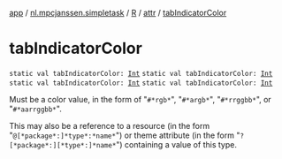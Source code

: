 [app](../../../index.md) / [nl.mpcjanssen.simpletask](../../index.md) / [R](../index.md) / [attr](index.md) / [tabIndicatorColor](.)

# tabIndicatorColor

`static val tabIndicatorColor: `[`Int`](https://kotlinlang.org/api/latest/jvm/stdlib/kotlin/-int/index.html)
`static val tabIndicatorColor: `[`Int`](https://kotlinlang.org/api/latest/jvm/stdlib/kotlin/-int/index.html)
`static val tabIndicatorColor: `[`Int`](https://kotlinlang.org/api/latest/jvm/stdlib/kotlin/-int/index.html)
`static val tabIndicatorColor: `[`Int`](https://kotlinlang.org/api/latest/jvm/stdlib/kotlin/-int/index.html)

Must be a color value, in the form of "`#*rgb*`", "`#*argb*`", "`#*rrggbb*`", or "`#*aarrggbb*`".

This may also be a reference to a resource (in the form "`@[*package*:]*type*:*name*`") or theme attribute (in the form "`?[*package*:][*type*:]*name*`") containing a value of this type.

